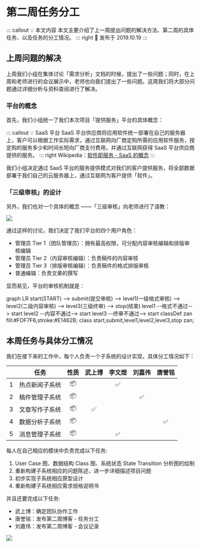 # 第二周任务分工 <AuthorBadge text="Week 2-1" vertical="middle"/> <AuthorBadge text="@唐誉铭" vertical="middle"/>

::: callout 💡 本文内容
本文主要介绍了上一周提出问题的解决方法、第二周的具体任务、以及任务的分工情况。
::: right
📅 发布于 2019.10.19
:::

## 上周问题的解决

上周我们小组在集体讨论「需求分析」文档的时候，提出了一些问题；同时，在上周和老师进行的会议展示中，老师也向我们提出了一些问题。这周我们将大部分问题通过详细分析与资料查阅进行了解决。

### 平台的概念

首先，我们小组统一了我们本次项目「提供服务」平台的具体概念：

::: callout 💡 SaaS 平台
SaaS 平台供应商将应用软件统一部署在自己的服务器上，客户可以根据工作实际需求，通过互联网向厂商定购所需的应用软件服务，按定购的服务多少和时间长短向厂商支付费用，并通过互联网获得 SaaS 平台供应商提供的服务。
::: right
Wikipedia：[软件即服务 - SaaS 的概念](https://zh.wikipedia.org/wiki/%E8%BD%AF%E4%BB%B6%E5%8D%B3%E6%9C%8D%E5%8A%A1)
:::

我们小组决定通过 SaaS 平台的服务提供模式对我们的客户提供服务，将全部数据部署于我们自己的云服务器上，通过互联网为客户提供「软件」。

### 「三级审核」的设计

另外，我们也对一个具体的概念 ——「三级审核」向老师进行了请教：

![](https://i.loli.net/2019/10/22/b5vZAl2EQiLqg8X.png)

通过这样的讨论，我们决定了我们平台的四个用户角色：

-   管理员 Tier 1（团队管理员）：拥有最高权限，可分配内容审核编辑和排版审核编辑
-   管理员 Tier 2（内容审核编辑）：负责稿件的内容审核
-   管理员 Tier 3（排版审核编辑）：负责稿件的格式排版审核
-   普通编辑：负责文章的撰写

显而易见，平台的审核机制就是：

<mermaid>
graph LR
  start(START) --> submit(提交审核) --> level1(一级格式审核) --> level2(二级内容审核) --> level3(三级终审) --> stop(结束)
  level1 --格式不通过--> start
  level2 --内容不通过--> start
  level3 --终审不通过--> start
classDef zan fill:#FDF7F6,stroke:#E1462B;
class start,submit,level1,level2,level3,stop zan;
</mermaid>

## 本周任务与具体分工情况

我们在接下来的工作中，每个人负责一个子系统的设计实现，具体分工情况如下：

|     |    任务   |  性质 | 武上博 | 李文煜 | 刘嘉伟 | 唐誉铭 |
| :-: | :-----: | :-: | :-: | :-: | :-: | :-: |
|  1  | 热点新闻子系统 |  📦 |     |  ✅  |     |     |
|  2  | 稿件管理子系统 |  📦 |     |     |  ✅  |     |
|  3  | 文章写作子系统 |  📦 |  ✅  |     |     |     |
|  4  | 数据分析子系统 |  📦 |     |     |     |  ✅  |
|  5  | 消息管理子系统 |  📦 |     |  ✅  |     |     |

每人在自己相应的模块中负责完成以下任务:

1.  User Case 图、数据结构 Class 图、系统状态 State Transition 分析图的绘制
2.  重新构建子系统相应的问题陈述，进一步详细描述项目问题
3.  初步实现子系统相应原型设计
4.  重新构建子系统相应需求规格说明书

并且还要完成以下任务:

-   武上博：确定团队协作工作
-   唐誉铭：发布第二周博客 - 任务分工
-   刘嘉伟：发布第二周博客 - 会议记录

![](https://i.loli.net/2019/10/19/Xc9JyzFDVYNWg5E.png)
